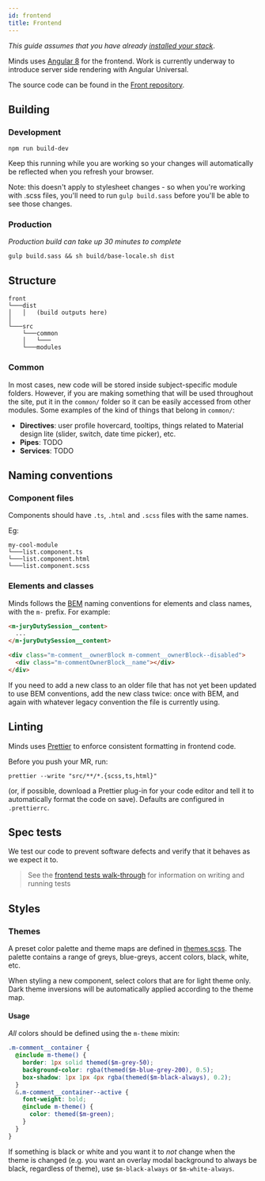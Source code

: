 ```yaml
---
id: frontend
title: Frontend
---
```


_This guide assumes that you have already [installed your stack](getting-started/installation.md)_.

Minds uses [Angular 8](https://angular.io) for the frontend. Work is currently underway to introduce server side rendering with Angular Universal.

The source code can be found in the [Front repository](https://gitlab.com/minds/front).

## Building

### Development

```console
npm run build-dev
```

Keep this running while you are working so your changes will automatically be reflected when you refresh your browser.

Note: this doesn't apply to stylesheet changes - so when you're working with .scss files, you'll need to run `gulp build.sass` before you'll be able to see those changes.

### Production

_Production build can take up 30 minutes to complete_

`gulp build.sass && sh build/base-locale.sh dist`

## Structure

```
front
└───dist
│   │   (build outputs here)
│
└───src
    └───common
    │   └───
    └───modules
```

### Common

In most cases, new code will be stored inside subject-specific module folders. However, if you are making something that will be used throughout the site, put it in the `common/` folder so it can be easily accessed from other modules. Some examples of the kind of things that belong in `common/`:

- **Directives**: user profile hovercard, tooltips, things related to Material design lite (slider, switch, date time picker), etc.
- **Pipes**: TODO
- **Services**: TODO

## Naming conventions

### Component files

Components should have `.ts`, `.html` and `.scss` files with the same names.

Eg:

```
my-cool-module
└───list.component.ts
└───list.component.html
└───list.component.scss
```

### Elements and classes

Minds follows the [BEM](http://getbem.com/naming/) naming conventions for elements and class names, with the `m-` prefix. For example:

```html
<m-juryDutySession__content>
  ...
</m-juryDutySession__content>
```

```html
<div class="m-comment__ownerBlock m-comment__ownerBlock--disabled">
  <div class="m-commentOwnerBlock__name"></div>
</div>
```

If you need to add a new class to an older file that has not yet been updated to use BEM conventions, add the new class twice: once with BEM, and again with whatever legacy convention the file is currently using.

## Linting

Minds uses [Prettier](https://prettier.io/) to enforce consistent formatting in frontend code.

Before you push your MR, run:

```console
prettier --write "src/**/*.{scss,ts,html}"
```

(or, if possible, download a Prettier plug-in for your code editor and tell it to automatically format the code on save). Defaults are configured in `.prettierrc`.

## Spec tests

We test our code to prevent software defects and verify that it behaves as we expect it to.

> See the [frontend tests walk-through](../walk-throughs/frontend-tests) for information on writing and running tests

## Styles

### Themes

A preset color palette and theme maps are defined in [themes.scss](https://gitlab.com/minds/front/blob/master/src/stylesheets/themes.scss). The palette contains a range of greys, blue-greys, accent colors, black, white, etc.

When styling a new component, select colors that are for light theme only. Dark theme inversions will be automatically applied according to the theme map.

#### Usage

_All_ colors should be defined using the `m-theme` mixin:

```scss
.m-comment__container {
  @include m-theme() {
    border: 1px solid themed($m-grey-50);
    background-color: rgba(themed($m-blue-grey-200), 0.5);
    box-shadow: 1px 1px 4px rgba(themed($m-black-always), 0.2);
  }
  &.m-comment__container--active {
    font-weight: bold;
    @include m-theme() {
      color: themed($m-green);
    }
  }
}
```

If something is black or white and you want it to _not_ change when the theme is changed (e.g. you want an overlay modal background to always be black, regardless of theme), use `$m-black-always` or `$m-white-always`.
